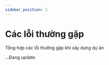 ```yaml
---
sidebar_position: 2
---
```


# Các lỗi thường gặp

Tổng hợp các lỗi thường gặp  khi xây  dựng dự án

...Đang update


